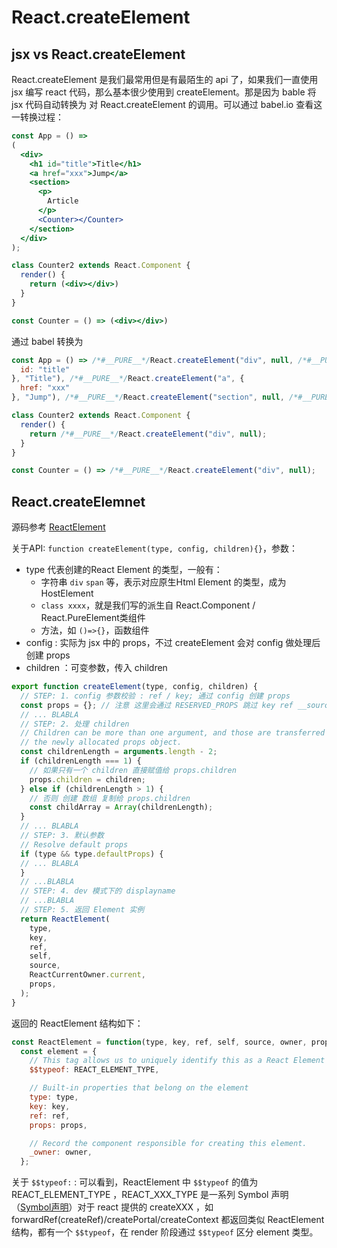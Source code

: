 # React.createElement

## jsx vs React.createElement

React.createElement 是我们最常用但是有最陌生的 api 了，如果我们一直使用 jsx 编写 react 代码，那么基本很少使用到 createElement。那是因为 bable 将 jsx 代码自动转换为 对 React.createElement 的调用。可以通过 babel.io 查看这一转换过程：

```jsx
const App = () =>
(
  <div>
    <h1 id="title">Title</h1>
    <a href="xxx">Jump</a>
    <section>
      <p>
        Article
      </p>
      <Counter></Counter>
    </section>
  </div>
);

class Counter2 extends React.Component {
  render() {
    return (<div></div>)
  }
}

const Counter = () => (<div></div>)
```

通过 babel 转换为 

```js
const App = () => /*#__PURE__*/React.createElement("div", null, /*#__PURE__*/React.createElement("h1", {
  id: "title"
}, "Title"), /*#__PURE__*/React.createElement("a", {
  href: "xxx"
}, "Jump"), /*#__PURE__*/React.createElement("section", null, /*#__PURE__*/React.createElement("p", null, "Article"), /*#__PURE__*/React.createElement(Counter, null)));

class Counter2 extends React.Component {
  render() {
    return /*#__PURE__*/React.createElement("div", null);
  }
}

const Counter = () => /*#__PURE__*/React.createElement("div", null);
```

## React.createElemnet

源码参考 [ReactElement](../react/packages/react/src/ReactElement.js#171)

关于API: `function createElement(type, config, children){}`，参数：

* type 代表创建的React Element 的类型，一般有：
  * 字符串 `div` `span` 等，表示对应原生Html Element 的类型，成为 HostElement
  * `class xxxx`，就是我们写的派生自 React.Component / React.PureElement类组件
  * 方法，如 `()=>{}`，函数组件
* config : 实际为 jsx 中的 props，不过 createElement 会对 config 做处理后创建 props
* children ：可变参数，传入 children

```js 
export function createElement(type, config, children) {
  // STEP: 1. config 参数校验 : ref / key; 通过 config 创建 props
  const props = {}; // 注意 这里会通过 RESERVED_PROPS 跳过 key ref __source __self
  // ... BLABLA   
  // STEP: 2. 处理 children
  // Children can be more than one argument, and those are transferred onto
  // the newly allocated props object.
  const childrenLength = arguments.length - 2;
  if (childrenLength === 1) {
    // 如果只有一个 children 直接赋值给 props.children
    props.children = children;
  } else if (childrenLength > 1) {
    // 否则 创建 数组 复制给 props.children
    const childArray = Array(childrenLength);
  }
  // ... BLABLA 
  // STEP: 3. 默认参数
  // Resolve default props
  if (type && type.defaultProps) {
  // ... BLABLA 
  }
  // ...BLABLA
  // STEP: 4. dev 模式下的 displayname
  // ...BLABLA
  // STEP: 5. 返回 Element 实例
  return ReactElement(
    type,
    key,
    ref,
    self,
    source,
    ReactCurrentOwner.current,
    props,
  );
}
```

返回的 ReactElement 结构如下：

```js
const ReactElement = function(type, key, ref, self, source, owner, props) {
  const element = {
    // This tag allows us to uniquely identify this as a React Element
    $$typeof: REACT_ELEMENT_TYPE,

    // Built-in properties that belong on the element
    type: type,
    key: key,
    ref: ref,
    props: props,

    // Record the component responsible for creating this element.
    _owner: owner,
  };
```

关于 `$$typeof:` : 可以看到，ReactElement 中 `$$typeof` 的值为 REACT_ELEMENT_TYPE ，REACT_XXX_TYPE 是一系列 Symbol 声明（[Symbol声明](../react/packages/shared/ReactSymbols.js#14)）对于 react 提供的 createXXX ，如 forwardRef(createRef)/createPortal/createContext 都返回类似 ReactElement 结构，都有一个 `$$typeof`，在 render 阶段通过 `$$typeof` 区分 element 类型。
